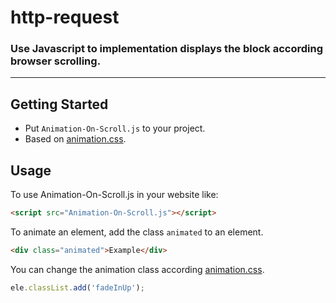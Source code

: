 # http-request
### Use Javascript to implementation displays the block according browser scrolling.

---

## Getting Started

- Put `Animation-On-Scroll.js` to your project.
- Based on [animation.css](https://github.com/daneden/animate.css).

## Usage

To use Animation-On-Scroll.js in your website like:

```html
<script src="Animation-On-Scroll.js"></script>
```

To animate an element, add the class `animated` to an element.

```html
<div class="animated">Example</div>
```

You can change the animation class according [animation.css](https://github.com/daneden/animate.css).

```javascript
ele.classList.add('fadeInUp');
```
